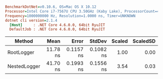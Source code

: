 ``` ini

BenchmarkDotNet=v0.10.6, OS=Mac OS X 10.12
Processor=Intel Core i7-7567U CPU 3.50GHz (Kaby Lake), ProcessorCount=4
Frequency=1000000000 Hz, Resolution=1.0000 ns, Timer=UNKNOWN
dotnet cli version=2.1.4
  [Host]     : .NET Core 4.6.0.0, 64bit RyuJIT
  DefaultJob : .NET Core 4.6.0.0, 64bit RyuJIT


```
 |       Method |     Mean |     Error |    StdDev | Scaled | ScaledSD |
 |------------- |---------:|----------:|----------:|-------:|---------:|
 |   RootLogger | 11.78 ns | 0.1157 ns | 0.1082 ns |   1.00 |     0.00 |
 | NestedLogger | 41.70 ns | 0.1993 ns | 0.1556 ns |   3.54 |     0.03 |
